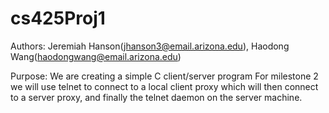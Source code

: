 # cs425Proj1

Authors: Jeremiah Hanson(jhanson3@email.arizona.edu), 
         Haodong Wang(haodongwang@email.arizona.edu)

Purpose: We are creating a simple C client/server program
    For milestone 2 we will use telnet to connect to a local client proxy 
    which will then connect to a server proxy, and finally  the telnet daemon on 
    the server machine.